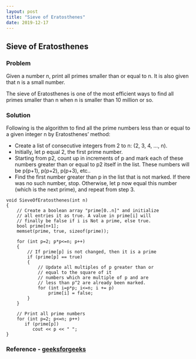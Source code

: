```yaml
---
layout: post
title: "Sieve of Eratosthenes"
date: 2019-12-17
---
```


## Sieve of Eratosthenes
### Problem
Given a number n, print all primes smaller than or equal to n. It is also given that n is a small number.

The sieve of Eratosthenes is one of the most efficient ways to find all primes smaller than n when n is smaller than 10 million or so.

### Solution
Following is the algorithm to find all the prime numbers less than or equal to a given integer n by Eratosthenes’ method:

- Create a list of consecutive integers from 2 to n: (2, 3, 4, …, n).
- Initially, let p equal 2, the first prime number.
- Starting from p2, count up in increments of p and mark each of these numbers greater than or equal to p2 itself in the list. These numbers will be p(p+1), p(p+2), p(p+3), etc..
- Find the first number greater than p in the list that is not marked. If there was no such number, stop. Otherwise, let p now equal this number (which is the next prime), and repeat from step 3.

```
void SieveOfEratosthenes(int n) 
{ 
    // Create a boolean array "prime[0..n]" and initialize 
    // all entries it as true. A value in prime[i] will 
    // finally be false if i is Not a prime, else true. 
    bool prime[n+1]; 
    memset(prime, true, sizeof(prime)); 
  
    for (int p=2; p*p<=n; p++) 
    { 
        // If prime[p] is not changed, then it is a prime 
        if (prime[p] == true) 
        { 
            // Update all multiples of p greater than or  
            // equal to the square of it 
            // numbers which are multiple of p and are 
            // less than p^2 are already been marked.  
            for (int i=p*p; i<=n; i += p) 
                prime[i] = false; 
        } 
    } 
  
    // Print all prime numbers 
    for (int p=2; p<=n; p++) 
       if (prime[p]) 
          cout << p << " "; 
} 
```
### Reference - [geeksforgeeks](https://www.geeksforgeeks.org/sieve-of-eratosthenes/)
